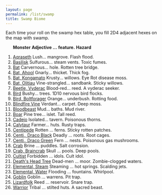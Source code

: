 ```yaml
---
layout: page
permalink: /list/swamp
title: Swamp Biome
---
```


Each time your roll on the swamp hex table, you fill 2D4 adjacent hexes on the map with swamp.
<br>

&nbsp; &nbsp; &nbsp; <span class="a">**Monster**</span> <span class="bb">**Adjective ...**</span> <span class="cc">**feature.**</span> **Hazard**

1. <span class="a">[Aqraseth](/monsters/aqraseth)</span> <span class="b">Lush...</span>  <span class="c">mangrove.</span> <span class="d">Flash flood.</span>
1. <span class="a">[Basilisk](/monsters/basilisk)</span> <span class="b">Sulfurous...</span>  <span class="c">steam vents.</span> <span class="d">Toxic fumes.</span>
1. <span class="a">[Bat](/monsters/bat)</span> <span class="b">Carvernous...</span>  <span class="c">hole.</span> <span class="d">Rotten tree bridge.</span>
1. <span class="a">[Bat, Ahool](/monsters/bat-ahool)</span> <span class="b">Gnarly...</span>  <span class="c">thicket.</span> <span class="d">Thick fog.</span>
1. <span class="a">[Bat, Kongamato](/monsters/bat-kongamato)</span> <span class="b">Krusty...</span>  <span class="c">willows.</span> <span class="d">Eye Rot disease moss.</span>
1. <span class="a">[Bat, Olitiau](/monsters/bat-olitiau)</span> <span class="b">Vine-strangled...</span>  <span class="c">sandbank.</span> <span class="d">Sticky willows.</span>
1. <span class="a">[Beetle, Vyderac](/monsters/beetle-vyderac)</span> <span class="b">Blood-red...</span>  <span class="c">reed.</span> <span class="d">A vyderac seeker.</span>
1. <span class="a">[Bird](/monsters/bird)</span> <span class="b">Bushy...</span>  <span class="c">trees.</span> <span class="d">1D10 nervous bird flocks.</span>
1. <span class="a">[Bird, Boltforager](/monsters/bird-boltforager)</span> <span class="b">Orange...</span>  <span class="c">underbush.</span> <span class="d">Rotting food.</span>
1. <span class="a">[Blindfire Vine](/monsters/blindfire-vine)</span> <span class="b">Verdant...</span>  <span class="c">carpet.</span> <span class="d">Deep moss.</span>
1. <span class="a">[Bloodbeast](/monsters/bloodbeast)</span> <span class="b">Mud...</span>  <span class="c">baths.</span> <span class="d">Mud river.</span>
1. <span class="a">[Boar](/monsters/boar)</span> <span class="b">Pine tree...</span>  <span class="c">islet.</span> <span class="d">Tall reed.</span>
1. <span class="a">[Cadejo](/monsters/cadejo)</span> <span class="b">Isolated...</span>  <span class="c">tavern.</span> <span class="d">Poisonous thorns.</span>
1. <span class="a">[Calytaur](/monsters/calytaur)</span> <span class="b">Farmer...</span>  <span class="c">huts.</span> <span class="d">Rusty traps.</span>
1. <span class="a">[Centipede](/monsters/centipede)</span> <span class="b">Rotten ...</span>  <span class="c">ferns.</span> <span class="d">Sticky rotten patches.</span>
1. <span class="a">[Centi., Draco Black](/monsters/centipede-dracopede-black)</span> <span class="b">Deadly ...</span>  <span class="c">roots.</span> <span class="d">Root cages. </span>
1. <span class="a">[Centi., Draco Green](/monsters/centipede-dracopede-green)</span> <span class="b">Fern ...</span>  <span class="c">nests.</span> <span class="d">Poisonous gas mushrooms.</span>
1. <span class="a">[Crab](/monsters/crab)</span> <span class="b">Brine ...</span>  <span class="c">puddles.</span> <span class="d">Salt corrosion.</span>
1. <span class="a">[Crab, Braincrab](/monsters/crab-braincrab)</span> <span class="b">Skull ...</span>  <span class="c">pools.</span> <span class="d">Deep pools.</span>
1. <span class="a">[Cultist](/monsters/cultist)</span> <span class="b">Forbidden ...</span>  <span class="c">idols.</span> <span class="d">Cult idol.</span>
1. <span class="a">[Death's Head Tree](/monsters/death-head-tree)</span> <span class="b">Dead-men ...</span>  <span class="c">moor.</span> <span class="d">Zombie-clogged waters.</span>
1. <span class="a">[Elemental, Steam](/monsters/elemental-steam)</span> <span class="b">Steaming ...</span>  <span class="c">hot springs.</span> <span class="d">Scalding jets.</span>
1. <span class="a">[Elemental, Water](/monsters/elemental-water)</span> <span class="b">Flooding ...</span>  <span class="c">fountains.</span> <span class="d">Whirlpool.</span>
1. <span class="a">[Goblin](/monsters/goblin)</span> <span class="b">Goblin ...</span>  <span class="c">warrens.</span> <span class="d">Pit trap.</span>
1. <span class="a">[Lizardfolk](/monsters/lizardfolk)</span> <span class="b">Reed ...</span>  <span class="c">reservoir.</span> <span class="d">Snare trap.</span>
1. <span class="a">[Warrior](/monsters/warrior)</span> <span class="b">Tribal ...</span>  <span class="c">stilted huts.</span> <span class="d">A sacred beast.</span>
